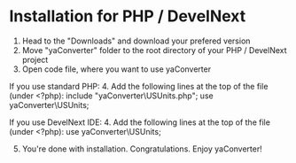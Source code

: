# Installation for PHP / DevelNext

1. Head to the "Downloads" and download your prefered version
2. Move "yaConverter" folder to the root directory of your PHP / DevelNext project
3. Open code file, where you want to use yaConverter

If you use standard PHP:
4. Add the following lines at the top of the file (under <?php):
include "yaConverter\USUnits.php";
use yaConverter\USUnits;

If you use DevelNext IDE:
4. Add the following lines at the top of the file (under <?php):
use yaConverter\USUnits;

5. You're done with installation. Congratulations. Enjoy yaConverter!
